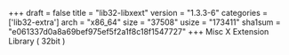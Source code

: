 +++
draft = false
title = "lib32-libxext"
version = "1.3.3-6"
categories = ['lib32-extra']
arch = "x86_64"
size = "37508"
usize = "173411"
sha1sum = "e061337d0a8a69bef975ef5f2a1f8c18f1547727"
+++
Misc X Extension Library ( 32bit )
